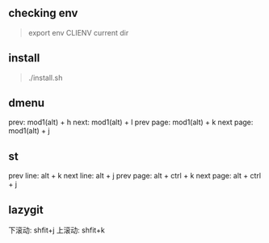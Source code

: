 ## checking env
> export env CLIENV current dir


## install
> ./install.sh

## dmenu
prev: mod1(alt) + h 
next: mod1(alt) + l 
prev page: mod1(alt) + k 
next page: mod1(alt) + j 


## st
prev line: alt + k
next line: alt + j
prev page: alt + ctrl + k
next page: alt + ctrl + j


## lazygit
下滚动: shfit+j
上滚动: shfit+k
